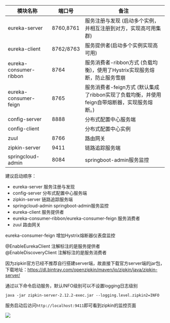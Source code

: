  模块名称 | 端口号 | 备注 
 --- | --- | --- 
eureka-server|8760,8761|服务注册与发现 (启动多个实例，并相互注册到对方，实现高可用集群)
eureka-client|8762/8763|服务提供者(启动多个实例实现高可用)
eureka-consumer-ribbon|8764|服务消费者-ribbon方式 (负载均衡)，使用了Hystrix实现服务熔断，防止服务雪崩
eureka-consumer-feign|8765|服务消费者-feign方式 (默认集成了ribbon实现了负载均衡，并使用feign自带熔断器，实现服务熔断。)
config-server|8888|分布式配置中心服务端
config-client||分布式配置中心实例
zuul|8766|路由网关
zipkin-server|9411 |链路追踪服务端
springcloud-admin|8084|springboot-admin服务监控


建议启动顺序：
*   eureka-server  服务注册与发现
*   config-server  分布式配置中心服务端
*   zipkin-server  链路追踪服务端
*   springcloud-admin   springboot-admin服务监控
*   eureka-client      服务提供者
*   eureka-consumer-ribbon/eureka-consumer-feign    服务消费者
*   zuul        路由网关

eureka-consumer-feign 增加Hystrix熔断器仪表盘监控

@EnableEurekaClient 注解标注的是服务提供者  
@EnableDiscoveryClient  注解标注的是服务消费者

因为zipkin官方已经不推荐自行搭建server端，故直接下载官方server端的jar包，
下载地址：https://dl.bintray.com/openzipkin/maven/io/zipkin/java/zipkin-server/

通过以下命令启动服务，默认INFO级别可以不设置logging日志级别
```
java -jar zipkin-server-2.12.2-exec.jar --logging.level.zipkin2=INFO
```

服务启动后访问`http://localhost:9411`即可看到zipkin的监控页面

![](https://s2.ax1x.com/2019/12/30/lQeaZT.png)
